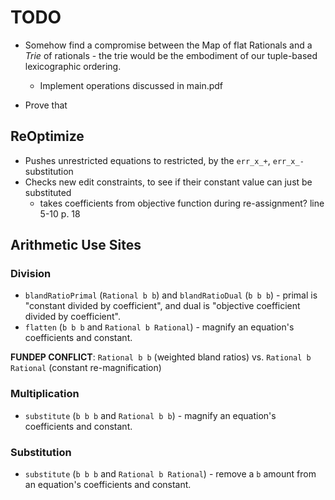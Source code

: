TODO
====

- Somehow find a compromise between the Map of flat Rationals and a _Trie_ of
  rationals - the trie would be the embodiment of our tuple-based lexicographic ordering.
    - Implement operations discussed in main.pdf

- Prove that

## ReOptimize

- Pushes unrestricted equations to restricted, by the `err_x_+`, `err_x_-` substitution
- Checks new edit constraints, to see if their constant value can just be substituted
    - takes coefficients from objective function during re-assignment? line 5-10 p. 18

## Arithmetic Use Sites

### Division
- `blandRatioPrimal` (`Rational b b`) and `blandRatioDual` (`b b b`) -
  primal is "constant divided by coefficient", and dual is "objective coefficient
  divided by coefficient".
- `flatten` (`b b b` and `Rational b Rational`) - magnify an equation's coefficients
  and constant.

__FUNDEP CONFLICT__: `Rational b b` (weighted bland ratios) vs. `Rational b Rational`
(constant re-magnification)

### Multiplication
- `substitute` (`b b b` and `Rational b b`) - magnify an equation's coefficients and
  constant.

### Substitution
- `substitute` (`b b b` and `Rational b Rational`) - remove a `b` amount from an
  equation's coefficients and constant.
